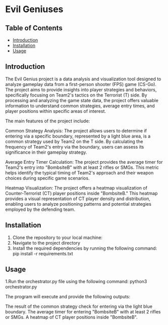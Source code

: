 # Evil Geniuses

## Table of Contents
- [Introduction](#introduction)
- [Installation](#installation)
- [Usage](#usage)


## Introduction

The Evil Genius project is a data analysis and visualization tool designed to analyze gameplay data from a first-person shooter (FPS) game (CS-Go). The project aims to provide insights into player strategies and behaviors, specifically focusing on Team2's tactics on the Terrorist (T) side. By processing and analyzing the game state data, the project offers valuable information to understand common strategies, average entry times, and player positions within specific areas of interest.

The main features of the project include:

Common Strategy Analysis: The project allows users to determine if entering via a specific boundary, represented by a light blue area, is a common strategy used by Team2 on the T side. By calculating the frequency of Team2's entry via the boundary, users can assess its significance in their gameplay strategy.

Average Entry Timer Calculation: The project provides the average timer for Team2's entry into "BombsiteB" with at least 2 rifles or SMGs. This metric helps identify the typical timing of Team2's approach and their weapon choices during specific game scenarios.

Heatmap Visualization: The project offers a heatmap visualization of Counter-Terrorist (CT) player positions inside "BombsiteB." This heatmap provides a visual representation of CT player density and distribution, enabling users to analyze positioning patterns and potential strategies employed by the defending team.

## Installation

1. Clone the repository to your local machine:
2. Navigate to the project directory
3. Install the required dependencies by running the following command:
   pip install -r requirements.txt

## Usage

1.Run the orchestrator.py file using the following command:
  python3 orchestrator.py
  
The program will execute and provide the following outputs:

The result of the common strategy check for entering via the light blue boundary.
The average timer for entering "BombsiteB" with at least 2 rifles or SMGs.
A heatmap of CT player positions inside "BombsiteB".



   




